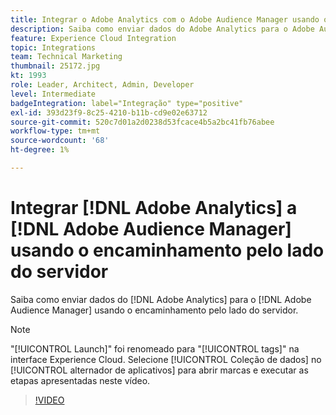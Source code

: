 ```yaml
---
title: Integrar o Adobe Analytics com o Adobe Audience Manager usando o encaminhamento pelo lado do servidor
description: Saiba como enviar dados do Adobe Analytics para o Adobe Audience Manager usando o encaminhamento pelo lado do servidor.
feature: Experience Cloud Integration
topic: Integrations
team: Technical Marketing
thumbnail: 25172.jpg
kt: 1993
role: Leader, Architect, Admin, Developer
level: Intermediate
badgeIntegration: label="Integração" type="positive"
exl-id: 393d23f9-8c25-4210-b11b-cd9e02e63712
source-git-commit: 520c7d01a2d0238d53fcace4b5a2bc41fb76abee
workflow-type: tm+mt
source-wordcount: '68'
ht-degree: 1%

---
```


# Integrar [!DNL Adobe Analytics] a [!DNL Adobe Audience Manager] usando o encaminhamento pelo lado do servidor

Saiba como enviar dados do [!DNL Adobe Analytics] para o [!DNL Adobe Audience Manager] usando o encaminhamento pelo lado do servidor.

>[!NOTE]
>
>&quot;[!UICONTROL Launch]&quot; foi renomeado para &quot;[!UICONTROL tags]&quot; na interface Experience Cloud. Selecione [!UICONTROL Coleção de dados] no [!UICONTROL alternador de aplicativos] para abrir marcas e executar as etapas apresentadas neste vídeo.

>[!VIDEO](https://video.tv.adobe.com/v/34659?quality=12&learn=on&captions=por_br)
